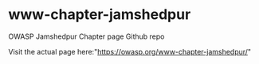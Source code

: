 # www-chapter-jamshedpur
OWASP Jamshedpur Chapter page Github repo

Visit the actual page here:"https://owasp.org/www-chapter-jamshedpur/"
